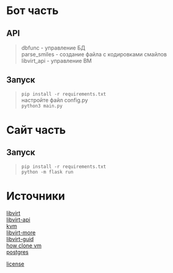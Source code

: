 # Бот часть
## API  
> dbfunc - управление БД  
> parse_smiles - создание файла с кодировками смайлов  
> libvirt_api - управление ВМ  

## Запуск  
> `pip install -r requirements.txt`  
> настройте файл config.py  
> `python3 main.py`

# Сайт часть  
## Запуск  
> `pip install -r requirements.txt`  
> `python -m flask run`    


# Источники  
[libvirt](https://linuxhint.com/libvirt_python/)  
[libvirt-api](https://libvirt.org/docs/libvirt-appdev-guide-python/en-US/pdf/Version-1.1-Libvirt_Application_Development_Guide_Using_Python-en-US.pdf)  
[kvm](https://www.rupython.com/kvm-api-89448.html)  
[libvirt-more](https://wiki.libvirt.org/page/UbuntuKVMWalkthrough)  
[libvirt-guid](https://libvirt.org/docs/libvirt-appdev-guide-python/en-US/html/libvirt_application_development_guide_using_python-Connections.html)  
[how clone vm](https://www.cyberciti.biz/faq/how-to-clone-existing-kvm-virtual-machine-images-on-linux/)  
[postgres](https://github.com/rombintu/project12/blob/main/psql_help.md)  

[license](https://github.com/rombintu/project12/blob/main/license)
